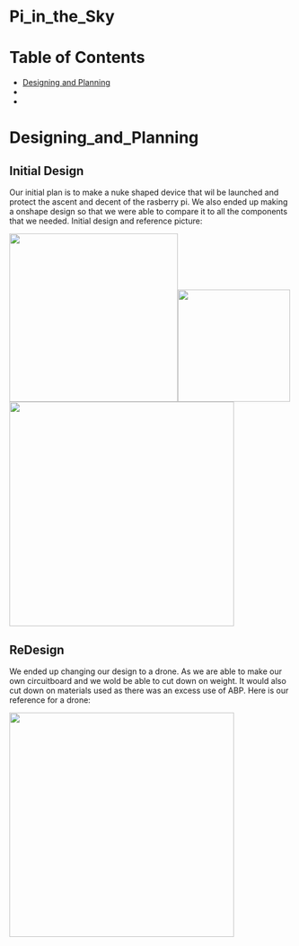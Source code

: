 # Pi_in_the_Sky

# Table of Contents

* [Designing and Planning](#Designing_and_Planning)
* [](#)
* [](#)



# Designing_and_Planning

## Initial Design
Our initial plan is to make a nuke shaped device that wil be launched and protect the ascent and decent of the rasberry pi. We also ended up making a onshape design so that we were able to compare it to all the components that we needed.
Initial design and reference picture:

<img src="https://user-images.githubusercontent.com/71342195/204313376-51ca5328-9db9-49df-b2a6-f57427667dd3.png" width="300px"><img src="https://user-images.githubusercontent.com/71342195/204315696-83aefc91-d7c2-400f-9384-0ba7efb19afa.png" width="200px"><img src="https://user-images.githubusercontent.com/71342195/204319456-e632d12b-2841-421b-b828-0732915cac08.png" width="400px">

## ReDesign
We ended up changing our design to a drone. As we are able to make our own circuitboard and we wold be able to cut down on weight. It would also cut down on materials used as there was an excess use of ABP.
Here is our reference for a drone:

<img src="https://user-images.githubusercontent.com/71342195/204837447-9a0223bd-9544-4fe0-9009-91eb4449f9eb.png" width="400px">



